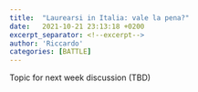 ```yaml
---
title:  "Laurearsi in Italia: vale la pena?"
date:   2021-10-21 23:13:18 +0200
excerpt_separator: <!--excerpt-->
author: 'Riccardo'
categories: [BATTLE]
---
```

Topic for next week discussion (TBD)
<!--excerpt-->
